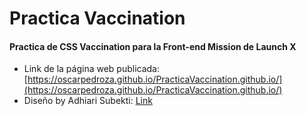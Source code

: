 # Practica Vaccination
#### Practica de CSS Vaccination para la Front-end Mission de Launch X

* Link de la página web publicada: [https://oscarpedroza.github.io/PracticaVaccination.github.io/](https://oscarpedroza.github.io/PracticaVaccination.github.io/) 
* Diseño by Adhiari Subekti: [Link](https://dribbble.com/shots/16001939-Vaccination-Vaccine-landing-page-website)
